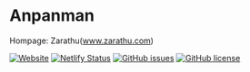 # Anpanman
Hompage: Zarathu(www.zarathu.com)

[![Website](https://img.shields.io/website-up-down-green-red/http/shields.io.svg?label=www.zarathu.com)](http://www.www.zarathu.com)
[![Netlify Status](https://api.netlify.com/api/v1/badges/db8a6d8d-8fd8-4687-b33e-ab3796868c07/deploy-status)](https://app.netlify.com/sites/zarathu/deploys)
[![GitHub issues](https://img.shields.io/github/issues/zarathucorp/zarathu.svg)](https://github.com/zarathucorp/zarathu/issues)
[![GitHub license](https://img.shields.io/github/license/zarathucorp/zarathu.svg)](https://github.com/zarathucorp/zarathu/blob/master/LICENSE)

